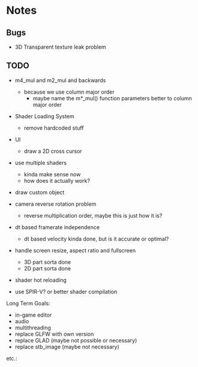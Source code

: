 # Notes

## Bugs

- 3D Transparent texture leak problem


## TODO

- m4_mul and m2_mul and backwards
    - because we use column major order
        - maybe name the m*_mul() function parameters better to column major order

- Shader Loading System
    - remove hardcoded stuff

- UI
    - draw a 2D cross cursor 
- use multiple shaders
    - kinda make sense now
    - how does it actually work?
- draw custom object
- camera reverse rotation problem
    - reverse multiplication order, maybe this is just how it is?

- dt based framerate independence
    - dt based velocity kinda done, but is it accurate or optimal?
- handle screen resize, aspect ratio and fullscreen
    - 3D part sorta done
    - 2D part sorta done

- shader hot reloading
- use SPIR-V? or better shader compilation


Long Term Goals:
- in-game editor
- audio
- multithreading
- replace GLFW with own version
- replace GLAD (maybe not possible or necessary)
- replace stb_image (maybe not necessary)

etc.:
